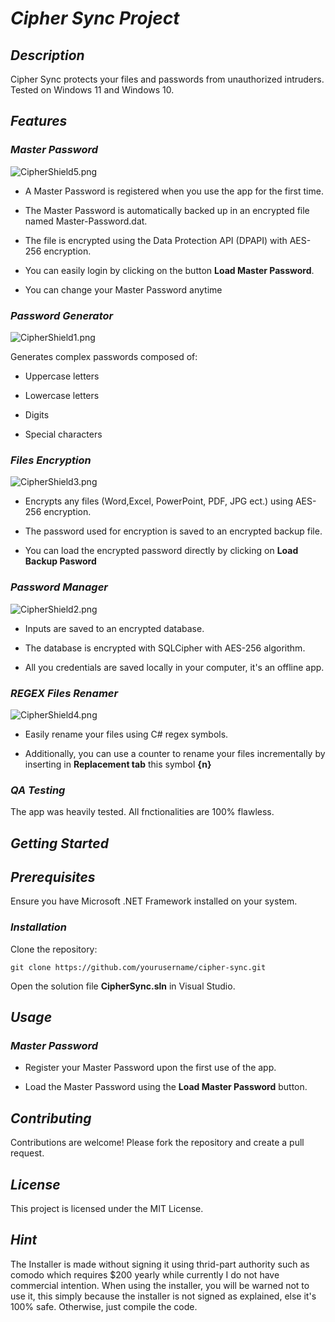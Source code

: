 # _Cipher Sync Project_

## _Description_
Cipher Sync protects your files and passwords from unauthorized intruders.
Tested on Windows 11 and Windows 10.

## _Features_

### _Master Password_

![CipherShield5.png](https://github.com/hamdi-bouasker/CipherSync/blob/master/CipherShield5.png)

- A Master Password is registered when you use the app for the first time.

- The Master Password is automatically backed up in an encrypted file named Master-Password.dat.

- The file is encrypted using the Data Protection API (DPAPI) with AES-256 encryption.

- You can easily login by clicking on the button **Load Master Password**.

- You can change your Master Password anytime

### _Password Generator_

![CipherShield1.png](https://github.com/hamdi-bouasker/CipherSync/blob/master/CipherShield1.png)

Generates complex passwords composed of:

- Uppercase letters

- Lowercase letters

- Digits

- Special characters

### _Files Encryption_

![CipherShield3.png](https://github.com/hamdi-bouasker/CipherSync/blob/master/CipherShield3.png)

- Encrypts any files (Word,Excel, PowerPoint, PDF, JPG ect.) using AES-256 encryption.

- The password used for encryption is saved to an encrypted backup file.

- You can load the encrypted password directly by clicking on **Load Backup Pasword**

### _Password Manager_

![CipherShield2.png](https://github.com/hamdi-bouasker/CipherSync/blob/master/CipherShield2.png)

- Inputs are saved to an encrypted database.

- The database is encrypted with SQLCipher with AES-256 algorithm.
- All you credentials are saved locally in your computer, it's an offline app.
  
### _REGEX Files Renamer_

![CipherShield4.png](https://github.com/hamdi-bouasker/CipherSync/blob/master/CipherShield4.png)

- Easily rename your files using C# regex symbols.

- Additionally, you can use a counter to rename your files incrementally by inserting in **Replacement tab** this symbol **{n}**

 ### _QA Testing_ 

 The app was heavily tested. All fnctionalities are 100% flawless.

## _Getting Started_

## _Prerequisites_

Ensure you have Microsoft .NET Framework installed on your system.

### _Installation_

Clone the repository:

```git clone https://github.com/yourusername/cipher-sync.git```

Open the solution file **CipherSync.sln** in Visual Studio.

## _Usage_

### _Master Password_

- Register your Master Password upon the first use of the app.

- Load the Master Password using the **Load Master Password** button.

## _Contributing_

Contributions are welcome! Please fork the repository and create a pull request.

## _License_
This project is licensed under the MIT License.

## _Hint_

The Installer is made without signing it using thrid-part authority such as comodo which requires $200 yearly while currently I do not have commercial intention.
When using the installer, you will be warned not to use it, this simply because the installer is not signed as explained, else it's 100% safe.
Otherwise, just compile the code.
